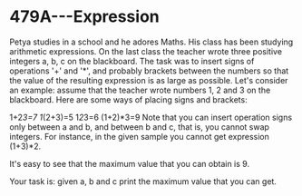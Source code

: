 # 479A---Expression

Petya studies in a school and he adores Maths. His class has been studying arithmetic expressions. On the last class the teacher wrote three positive integers a, b, c on the blackboard. The task was to insert signs of operations '+' and '*', and probably brackets between the numbers so that the value of the resulting expression is as large as possible. Let's consider an example: assume that the teacher wrote numbers 1, 2 and 3 on the blackboard. Here are some ways of placing signs and brackets:

1+2*3=7
1*(2+3)=5
1*2*3=6
(1+2)*3=9
Note that you can insert operation signs only between a and b, and between b and c, that is, you cannot swap integers. For instance, in the given sample you cannot get expression (1+3)*2.

It's easy to see that the maximum value that you can obtain is 9.

Your task is: given a, b and c print the maximum value that you can get.
